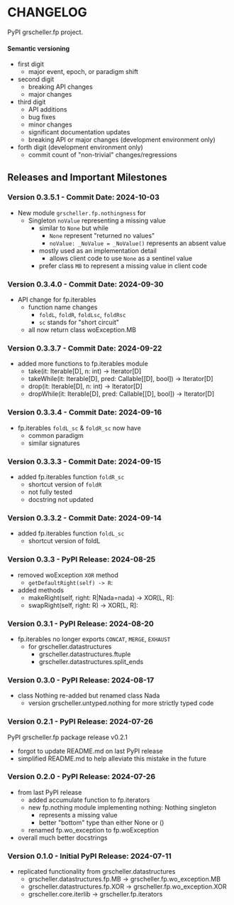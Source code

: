 # CHANGELOG

PyPI grscheller.fp project.

#### Semantic versioning

* first digit
  * major event, epoch, or paradigm shift
* second digit
  * breaking API changes
  * major changes
* third digit
  * API additions
  * bug fixes
  * minor changes
  * significant documentation updates
  * breaking API or major changes (development environment only)
* forth digit (development environment only)
  * commit count of "non-trivial" changes/regressions

## Releases and Important Milestones

### Version 0.3.5.1 - Commit Date: 2024-10-03

* New module `grscheller.fp.nothingness` for
  * Singleton `noValue` representing a missing value
    * similar to `None` but while
      * `None` represent "returned no values"
      * `noValue: _NoValue = _NoValue()` represents an absent value
    * mostly used as an implementation detail
      * allows client code to use `None` as a sentinel value
    * prefer class `MB` to represent a missing value in client code

### Version 0.3.4.0 - Commit Date: 2024-09-30

* API change for fp.iterables
  * function name changes
    * `foldL`, `foldR`, `foldLsc`, `foldRsc`
    * `sc` stands for "short circuit"
  * all now return class woException.MB

### Version 0.3.3.7 - Commit Date: 2024-09-22

* added more functions to fp.iterables module
  * take(it: Iterable[D], n: int) -> Iterator[D]
  * takeWhile(it: Iterable[D], pred: Callable[[D], bool]) -> Iterator[D]
  * drop(it: Iterable[D], n: int) -> Iterator[D]
  * dropWhile(it: Iterable[D], pred: Callable[[D], bool]) -> Iterator[D]

### Version 0.3.3.4 - Commit Date: 2024-09-16

* fp.iterables `foldL_sc` & `foldR_sc` now have
  * common paradigm
  * similar signatures

### Version 0.3.3.3 - Commit Date: 2024-09-15

* added fp.iterables function `foldR_sc`
  * shortcut version of `foldR`
  * not fully tested
  * docstring not updated

### Version 0.3.3.2 - Commit Date: 2024-09-14

* added fp.iterables function `foldL_sc`
  * shortcut version of foldL

### Version 0.3.3 - PyPI Release: 2024-08-25

* removed woException `XOR` method 
  * `getDefaultRight(self) -> R`:
* added methods
  * makeRight(self, right: R|Nada=nada) -> XOR[L, R]:
  * swapRight(self, right: R) -> XOR[L, R]:

### Version 0.3.1 - PyPI Release: 2024-08-20

* fp.iterables no longer exports `CONCAT`, `MERGE`, `EXHAUST`
  * for grscheller.datastructures
    * grscheller.datastructures.ftuple
    * grscheller.datastructures.split\_ends

### Version 0.3.0 - PyPI Release: 2024-08-17

* class Nothing re-added but renamed class Nada
  * version grscheller.untyped.nothing for more strictly typed code

### Version 0.2.1 - PyPI Release: 2024-07-26

PyPI grscheller.fp package release v0.2.1

* forgot to update README.md on last PyPI release
* simplified README.md to help alleviate this mistake in the future

### Version 0.2.0 - PyPI Release: 2024-07-26

* from last PyPI release
  * added accumulate function to fp.iterators
  * new fp.nothing module implementing nothing: Nothing singleton
    * represents a missing value
    * better "bottom" type than either None or ()
  * renamed fp.wo_exception to fp.woException
* overall much better docstrings

### Version 0.1.0 - Initial PyPI Release: 2024-07-11

* replicated functionality from grscheller.datastructures
  * grscheller.datastructures.fp.MB  -> grscheller.fp.wo\_exception.MB
  * grscheller.datastructures.fp.XOR -> grscheller.fp.wo\_exception.XOR
  * grscheller.core.iterlib          -> grscheller.fp.iterators
